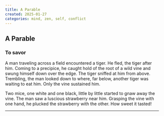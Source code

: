 ```yaml
---
title: A Parable
created: 2025-01-27
categories: mind, zen, self, conflict
---
```


## A Parable

### To savor

A man traveling across a field encountered a tiger. He fled, the tiger after him. Coming to a precipice, he caught hold of the root of a wild vine and swung himself down over the edge. The tiger sniffed at him from above. Trembling, the man looked down to where, far below, another tiger was waiting to eat him. Only the vine sustained him.

Two mice, one white and one black, little by little started to gnaw away the vine. The man saw a luscious strawberry near him. Grasping the vine with one hand, he plucked the strawberry with the other. How sweet it tasted!

* * *


